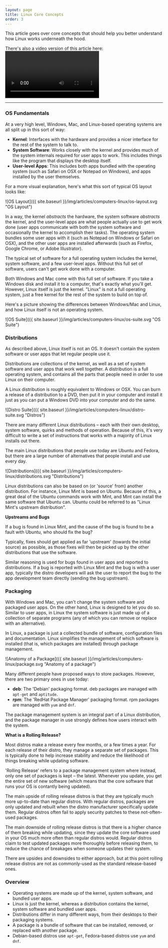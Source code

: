 ```yaml
---
layout: page
title: Linux Core Concepts
order: 3
---
```

This article goes over core concepts that should help you better understand how Linux works underneath the hood.

<div class="video-notice">

There's also a video version of this article here:
<video controls>
    <source src="{{ site.baseurl }}/videos/computers/linux-core-concepts.mp4" type="video/mp4">
    <source src="{{ site.baseurl }}/videos/computers/linux-core-concepts.mkv">
</video>
</div>

---


### OS Fundamentals

At a very high level, Windows, Mac, and Linux-based operating systems are all split up in this sort of way:

* **Kernel**: Interfaces with the hardware and provides a nicer interface for the rest of the system to talk to.
* **System Software**: Works closely with the kernel and provides much of the system internals required for user apps to work. This includes things like the program that displays the desktop itself.
* **User-level Apps**: This includes both apps bundled with the operating system (such as Safari on OSX or Notepad on Windows), and apps installed by the user themselves.

For a more visual explanation, here's what this sort of typical OS layout looks like:

![OS Layout]({{ site.baseurl }}/img/articles/computers-linux/os-layout.svg "OS Layout")

In a way, the kernel _abstracts_ the hardware, the system software _abstracts_ the kernel, and the user-level apps are what people actually use to get work done (user apps communicate with both the system software and occasionally the kernel to accomplish their tasks). The operating system bundles some user apps with it (such as Notepad on Windows or Safari on OSX), and the other user apps are installed afterwards (such as Firefox, Google Chrome, or Adobe Illustrator).

The typical set of software for a full operating system includes the kernel, system software, and a few user-level apps. Without this full set of software, users can't get work done with a computer.

Both Windows and Mac come with this full set of software. If you take a Windows disk and install it to a computer, that's exactly what you'll get. However, Linux itself is just the kernel. "Linux" is not a full operating system, just a free kernel for the rest of the system to build on top of.

Here's a picture showing the differences between Windows/Mac and Linux, and how Linux itself is not an operating system.

![OS Suite]({{ site.baseurl }}/img/articles/computers-linux/os-suite.svg "OS Suite")


### Distributions

As described above, Linux itself is not an OS. It doesn't contain the system software or user apps that let regular people use it.

Distributions are collections of the kernel, as well as a set of system software and user apps that work well together. A distribution is a full operating system, and contains all the parts that people need in order to use Linux on their computer.

A Linux distribution is roughly equivalent to Windows or OSX. You can burn a release of a distribution to a DVD, then put it in your computer and install it just as you can put a Windows DVD into your computer and do the same.

![Distro Suite]({{ site.baseurl }}/img/articles/computers-linux/distro-suite.svg "Distros")

There are many different Linux distributions – each with their own desktop, system software, quirks and methods of operation. Because of this, it's very difficult to write a set of instructions that works with a majority of Linux installs out there.

The main Linux distributions that people use today are Ubuntu and Fedora, but there are a large number of alternatives that people install and use every day.

![Distributions]({{ site.baseurl }}/img/articles/computers-linux/distributions.svg "Distributions")

Linux distributions can also be based on (or 'source' from) another distribution. For instance, Linux Mint is based on Ubuntu. Because of this, a great deal of the Ubuntu commands work with Mint, and Mint can install the same software that Ubuntu can. Ubuntu could be referred to as "Linux Mint's upstream distribution".

<div class="advanced">
	<p><strong>Upstreams and Bugs</strong></p>
	<p>If a bug is found in Linux Mint, and the cause of the bug is found to be a fault with Ubuntu, who should fix the bug?</p>
	<p>Typically, fixes should get applied as far 'upstream' (towards the initial source) as possible, as those fixes will then be picked up by the other distributions that use the software.</p>
	<p>Similar reasoning is used for bugs found in user apps and reported to distributions. If a bug is reported with Linux Mint and the bug is with a user app, typically the distro developers will ask the user to report the bug to the app development team directly (sending the bug upstream).</p>
</div>


### Packaging

With Windows and Mac, you can't change the system software and packaged user apps. On the other hand, Linux is designed to let you do so. Similar to user apps, in Linux the system software is just made up of a collection of separate programs (any of which you can remove or replace with an alternative).

In Linux, a package is just a collected bundle of software, configuration files and documentation. Linux simplifies the management of which software is installed (that is, which packages are installed) through package management.

![Anatomy of a Package]({{ site.baseurl }}/img/articles/computers-linux/package.svg "Anatomy of a package")

Many different people have proposed ways to store packages. However, there are two primary ones in use today:

* **deb**: The 'Debian' packaging format. deb packages are managed with `apt-get` and `aptitude`.
* **rpm**: The 'RedHat Package Manager' packaging format. rpm packages are managed with `yum` and `dnf`.

The package management system is an integral part of a Linux distribution, and the package manager in use strongly defines how users interact with the system.

<div class="advanced">
	<p><strong>What is a Rolling Release?</strong></p>
	<p>Most distros make a release every few months, or a few times a year. For each release of their distro, they manage a separate set of packages. This is typically done to help increase stability and reduce the likelihood of things breaking while updating software.</p>
	<p>'Rolling Release' refers to a package management system where instead, only one set of packages is kept &ndash; the latest. Whenever you update, you get the entire set of new software (which means that the core software that runs your OS is contantly being updated).</p>
	<p>The main upside of rolling release distros is that they are typically much more up-to-date than regular distros. With regular distros, packages are only updated and rebuilt when the distro manufacturer specifically update them. Regular distros often fail to apply security patches to these not-often-used packages.</p>
	<p>The main downside of rolling release distros is that there is a higher chance of them breaking while updating, since they update the core software used in your OS much more often than regular distros would. Regular distros claim to test updated packages more thoroughly before releasing them, to reduce the chance of breakages when someone updates their system.</p>
	<p>There are upsides and downsides to either approach, but at this point rolling release distros are not as commonly-used as the standard release-based ones.</p>
</div>


### Overview

* Operating systems are made up of the kernel, system software, and bundled user apps.
* Linux is just the kernel, whereas a distribution contains the kernel, system software and bundled user apps.
* Distributions differ in many different ways, from their desktops to their packaging systems.
* A package is a bundle of software that can be installed, removed, or replaced with another package.
* Debian-based distros use `apt-get`, Fedora-based distros use `yum` and `dnf`.
